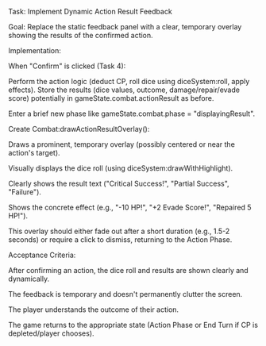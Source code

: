  Task: Implement Dynamic Action Result Feedback

Goal: Replace the static feedback panel with a clear, temporary overlay showing the results of the confirmed action.

Implementation:

When "Confirm" is clicked (Task 4):

Perform the action logic (deduct CP, roll dice using diceSystem:roll, apply effects). Store the results (dice values, outcome, damage/repair/evade score) potentially in gameState.combat.actionResult as before.

Enter a brief new phase like gameState.combat.phase = "displayingResult".

Create Combat:drawActionResultOverlay():

Draws a prominent, temporary overlay (possibly centered or near the action's target).

Visually displays the dice roll (using diceSystem:drawWithHighlight).

Clearly shows the result text ("Critical Success!", "Partial Success", "Failure").

Shows the concrete effect (e.g., "-10 HP!", "+2 Evade Score!", "Repaired 5 HP!").

This overlay should either fade out after a short duration (e.g., 1.5-2 seconds) or require a click to dismiss, returning to the Action Phase.

Acceptance Criteria:

After confirming an action, the dice roll and results are shown clearly and dynamically.

The feedback is temporary and doesn't permanently clutter the screen.

The player understands the outcome of their action.

The game returns to the appropriate state (Action Phase or End Turn if CP is depleted/player chooses).